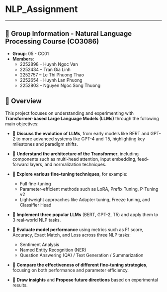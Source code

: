 # NLP_Assignment
---

## 👥 Group Information - Natural Language Processing Course (CO3086)

- **Group**: 05 - CC01   
- **Members**:
  - 2252898 – Huynh Ngoc Van  
  - 2252434 – Tran Gia Linh  
  - 2252757 – Le Thi Phuong Thao  
  - 2252654 – Huynh Lan Phuong  
  - 2252803 – Nguyen Ngoc Song Thuong
## 📌 Overview

This project focuses on understanding and experimenting with **Transformer-based Large Language Models (LLMs)** through the following main objectives:
- 🔹 **Discuss the evolution of LLMs**, from early models like BERT and GPT-2 to more advanced systems like GPT-4 and T5, highlighting key milestones and paradigm shifts.

- 🔹 **Understand the architecture of the Transformer**, including components such as multi-head attention, input embedding, feed-forward layers, and normalization techniques.

- 🔹 **Explore various fine-tuning techniques**, for example:
  - Full fine-tuning
  - Parameter-efficient methods such as LoRA, Prefix Tuning, P-Tuning v2
  - Lightweight approaches like Adapter tuning, Freeze tuning, and Classifier Head

- 🔹 **Implement three popular LLMs** (BERT, GPT-2, T5) and apply them to 3 real-world NLP tasks.

- 🔹 **Evaluate model performance** using metrics such as F1 score, Accuracy, Exact Match, and Loss across three NLP tasks:
  - Sentiment Analysis
  - Named Entity Recognition (NER)
  - Question Answering (QA) / Text Generation / Summarization

- 🔹 **Compare the effectiveness of different fine-tuning strategies**, focusing on both performance and parameter efficiency.

- 🔹 **Draw insights** and **Propose future directions** based on experimental results.


